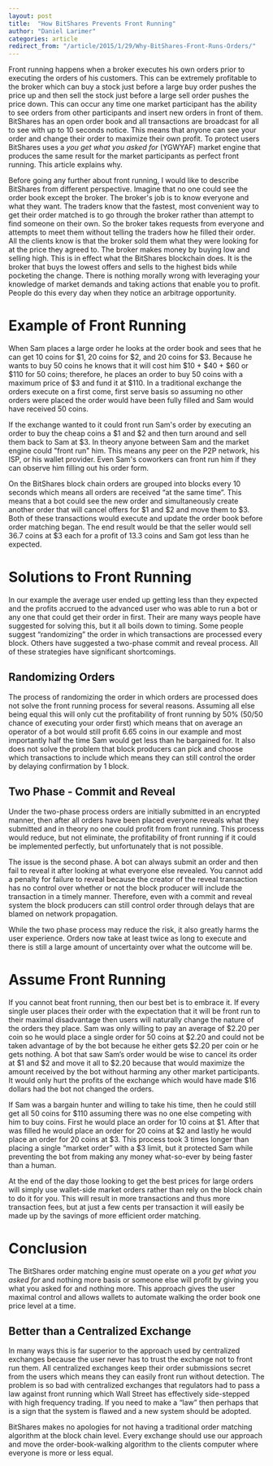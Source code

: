 ```yaml
---
layout: post
title:  "How BitShares Prevents Front Running"
author: "Daniel Larimer"
categories: article 
redirect_from: "/article/2015/1/29/Why-BitShares-Front-Runs-Orders/"
---
```

Front running happens when a broker executes his own orders prior to executing the orders of his customers.   This can be extremely profitable to the broker which can buy a stock just before a large buy order pushes the price up and then sell the stock just before a large sell order pushes the price down.  This can occur any time one market participant has the ability to see orders from other participants and insert new orders in front of them.   BitShares has an open order book and all transactions are broadcast for all to see with up to 10 seconds notice.  This means that anyone can see your order and change their order to maximize their own profit.  To protect users BitShares uses a *you get what you asked for* (YGWYAF) market engine that produces the same result for the market participants as perfect front running.  This article explains why.

Before going any further about front running, I would like to describe BitShares from different perspective.  Imagine that no one could see the order book except the broker.  The broker's job is to know everyone and what they want.  The traders know that the fastest, most convenient way to get their order matched is to go through the broker rather than attempt to find someone on their own.  So the broker takes requests from everyone and attempts to meet them without telling the traders how he filled their order.  All the clients know is that the broker sold them what they were looking for at the price they agreed to.   The broker makes money by buying low and selling high.   This is in effect what the BitShares blockchain does.  It is the broker that buys the lowest offers and sells to the highest bids while pocketing the change.   There is nothing morally wrong with leveraging your knowledge of market demands and taking actions that enable you to profit.   People do this every day when they notice an arbitrage opportunity.  

# Example of Front Running

When Sam places a large order he looks at the order book and sees that he can get 10 coins for $1, 20 coins for $2, and 20 coins for $3.   Because he wants to buy 50 coins he knows that it will cost him $10 + $40 + $60 or $110 for 50 coins; therefore, he places an order to buy 50 coins with a maximum price of $3 and fund it at $110.   In a traditional exchange the orders execute on a first come, first serve basis so assuming no other orders were placed the order would have been fully filled and Sam would have received 50 coins.  

If the exchange wanted to it could front run Sam's order by executing an order to buy the cheap coins a $1 and $2 and then turn around and sell them back to Sam at $3.  In theory anyone between Sam and the market engine could "front run" him.  This means any peer on the P2P network, his ISP, or his wallet provider. Even Sam's coworkers can front run him if they can observe him filling out his order form. 

On the BitShares block chain orders are grouped into blocks every 10 seconds which means all orders are received “at the same time”.    This means that a bot could see the new order and simultaneously create another order that will cancel offers for $1 and $2 and move them to $3.  Both of these transactions would execute and update the order book before order matching began.   The end result would be that the seller would sell 36.7 coins at $3 each for a profit of 13.3 coins and Sam got less than he expected. 

# Solutions to Front Running 

In our example the average user ended up getting less than they expected and the profits accrued to the advanced user who was able to run a bot or any one that could get their order in first.  Their are many ways people have suggested for solving this, but it all boils down to timing.   Some people suggest “randomizing” the order in which transactions are processed every block.  Others have suggested a two-phase commit and reveal process.   All of these strategies have significant shortcomings.

## Randomizing Orders 

The process of randomizing the order in which orders are processed does not solve the front running process for several reasons.    Assuming all else being equal this will only cut the profitability of front running by 50% (50/50 chance of executing your order first) which means that on average an operator of a bot would still profit 6.65 coins in our example and most importantly half the time Sam would get less than he bargained for.  It also does not solve the problem that block producers can pick and choose which transactions to include which means they can still control the order by delaying confirmation by 1 block.

## Two Phase - Commit and Reveal 

Under the two-phase process orders are initially submitted in an encrypted manner, then after all orders have been placed everyone reveals what they submitted and in theory no one could profit from front running.   This process would reduce, but not eliminate, the profitability of front running if it could be implemented perfectly, but unfortunately that is not possible.   

The issue is the second phase.  A bot can always submit an order and then fail to reveal it after looking at what everyone else revealed.   You cannot add a penalty for failure to reveal because the creator of the reveal transaction has no control over whether or not the block producer will include the transaction in a timely manner.   Therefore, even with a commit and reveal system the block producers can still control order through delays that are blamed on network propagation.    

While the two phase process may reduce the risk, it also greatly harms the user experience.  Orders now take at least twice as long to execute and there is still a large amount of uncertainty over what the outcome will be.  

# Assume Front Running 

If you cannot beat front running, then our best bet is to embrace it.  If every single user places their order with the expectation that it will be front run to their maximal disadvantage then users will naturally change the nature of the orders they place.   Sam was only willing to pay an average of $2.20 per coin so he would place a single order for 50 coins at $2.20 and could not be taken advantage of by the bot because he either gets $2.20 per coin or he gets nothing. A bot that saw Sam’s order would be wise to cancel its order at $1 and $2 and move it all to $2.20 because that would maximize the amount received by the bot without harming any other market participants.    It would only hurt the profits of the exchange which would have made $16 dollars had the bot not changed the orders.

If Sam was a bargain hunter and willing to take his time, then he could still get all 50 coins for $110 assuming there was no one else competing with him to buy coins.  First he would place an order for 10 coins at $1.  After that was filled he would place an order for 20 coins at $2 and lastly he would place an order for 20 coins at $3.    This process took 3 times longer than placing a single “market order” with a $3 limit, but it protected Sam while preventing the bot from making any money what-so-ever by being faster than a human.  

At the end of the day those looking to get the best prices for large orders will simply use wallet-side market orders rather than rely on the block chain to do it for you.   This will result in more transactions and thus more transaction fees, but at just a few cents per transaction it will easily be made up by the savings of more efficient order matching.   

# Conclusion

The BitShares order matching engine must operate on a *you get what you asked for* and nothing more basis or someone else will profit by giving you what you asked for and nothing more.   This approach gives the user maximal control and allows wallets to automate walking the order book one price level at a time.  

## Better than a Centralized Exchange

In many ways this is far superior to the approach used by centralized exchanges because the user never has to trust the exchange not to front run them.   All centralized exchanges keep their order submissions secret from the users which means they can easily front run without detection.   The problem is so bad with centralized exchanges that regulators had to pass a law against front running which Wall Street has effectively side-stepped with high frequency trading.   If you need to make a “law” then perhaps that is a sign that the system is flawed and a new system should be adopted.    

BitShares makes no apologies for not having a traditional order matching algorithm at the block chain level.  Every exchange should use our approach and move the order-book-walking algorithm to the clients computer where everyone is more or less equal. 


